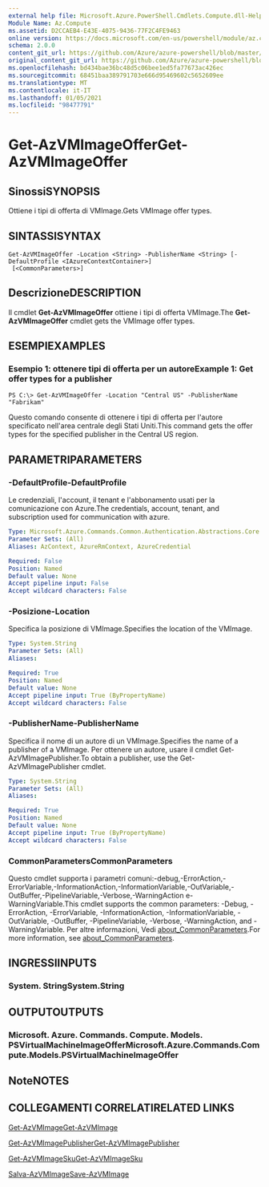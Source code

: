 ```yaml
---
external help file: Microsoft.Azure.PowerShell.Cmdlets.Compute.dll-Help.xml
Module Name: Az.Compute
ms.assetid: D2CCAEB4-E43E-4075-9436-77F2C4FE9463
online version: https://docs.microsoft.com/en-us/powershell/module/az.compute/get-azvmimageoffer
schema: 2.0.0
content_git_url: https://github.com/Azure/azure-powershell/blob/master/src/Compute/Compute/help/Get-AzVMImageOffer.md
original_content_git_url: https://github.com/Azure/azure-powershell/blob/master/src/Compute/Compute/help/Get-AzVMImageOffer.md
ms.openlocfilehash: bd434bae36bc48d5c06bee1ed5fa77673ac426ec
ms.sourcegitcommit: 68451baa389791703e666d95469602c5652609ee
ms.translationtype: MT
ms.contentlocale: it-IT
ms.lasthandoff: 01/05/2021
ms.locfileid: "98477791"
---
```

# <span data-ttu-id="9eb3e-101">Get-AzVMImageOffer</span><span class="sxs-lookup"><span data-stu-id="9eb3e-101">Get-AzVMImageOffer</span></span>

## <span data-ttu-id="9eb3e-102">Sinossi</span><span class="sxs-lookup"><span data-stu-id="9eb3e-102">SYNOPSIS</span></span>
<span data-ttu-id="9eb3e-103">Ottiene i tipi di offerta di VMImage.</span><span class="sxs-lookup"><span data-stu-id="9eb3e-103">Gets VMImage offer types.</span></span>

## <span data-ttu-id="9eb3e-104">SINTASSI</span><span class="sxs-lookup"><span data-stu-id="9eb3e-104">SYNTAX</span></span>

```
Get-AzVMImageOffer -Location <String> -PublisherName <String> [-DefaultProfile <IAzureContextContainer>]
 [<CommonParameters>]
```

## <span data-ttu-id="9eb3e-105">Descrizione</span><span class="sxs-lookup"><span data-stu-id="9eb3e-105">DESCRIPTION</span></span>
<span data-ttu-id="9eb3e-106">Il cmdlet **Get-AzVMImageOffer** ottiene i tipi di offerta VMImage.</span><span class="sxs-lookup"><span data-stu-id="9eb3e-106">The **Get-AzVMImageOffer** cmdlet gets the VMImage offer types.</span></span>

## <span data-ttu-id="9eb3e-107">ESEMPI</span><span class="sxs-lookup"><span data-stu-id="9eb3e-107">EXAMPLES</span></span>

### <span data-ttu-id="9eb3e-108">Esempio 1: ottenere tipi di offerta per un autore</span><span class="sxs-lookup"><span data-stu-id="9eb3e-108">Example 1: Get offer types for a publisher</span></span>
```
PS C:\> Get-AzVMImageOffer -Location "Central US" -PublisherName "Fabrikam"
```

<span data-ttu-id="9eb3e-109">Questo comando consente di ottenere i tipi di offerta per l'autore specificato nell'area centrale degli Stati Uniti.</span><span class="sxs-lookup"><span data-stu-id="9eb3e-109">This command gets the offer types for the specified publisher in the Central US region.</span></span>

## <span data-ttu-id="9eb3e-110">PARAMETRI</span><span class="sxs-lookup"><span data-stu-id="9eb3e-110">PARAMETERS</span></span>

### <span data-ttu-id="9eb3e-111">-DefaultProfile</span><span class="sxs-lookup"><span data-stu-id="9eb3e-111">-DefaultProfile</span></span>
<span data-ttu-id="9eb3e-112">Le credenziali, l'account, il tenant e l'abbonamento usati per la comunicazione con Azure.</span><span class="sxs-lookup"><span data-stu-id="9eb3e-112">The credentials, account, tenant, and subscription used for communication with azure.</span></span>

```yaml
Type: Microsoft.Azure.Commands.Common.Authentication.Abstractions.Core.IAzureContextContainer
Parameter Sets: (All)
Aliases: AzContext, AzureRmContext, AzureCredential

Required: False
Position: Named
Default value: None
Accept pipeline input: False
Accept wildcard characters: False
```

### <span data-ttu-id="9eb3e-113">-Posizione</span><span class="sxs-lookup"><span data-stu-id="9eb3e-113">-Location</span></span>
<span data-ttu-id="9eb3e-114">Specifica la posizione di VMImage.</span><span class="sxs-lookup"><span data-stu-id="9eb3e-114">Specifies the location of the VMImage.</span></span>

```yaml
Type: System.String
Parameter Sets: (All)
Aliases:

Required: True
Position: Named
Default value: None
Accept pipeline input: True (ByPropertyName)
Accept wildcard characters: False
```

### <span data-ttu-id="9eb3e-115">-PublisherName</span><span class="sxs-lookup"><span data-stu-id="9eb3e-115">-PublisherName</span></span>
<span data-ttu-id="9eb3e-116">Specifica il nome di un autore di un VMImage.</span><span class="sxs-lookup"><span data-stu-id="9eb3e-116">Specifies the name of a publisher of a VMImage.</span></span>
<span data-ttu-id="9eb3e-117">Per ottenere un autore, usare il cmdlet Get-AzVMImagePublisher.</span><span class="sxs-lookup"><span data-stu-id="9eb3e-117">To obtain a publisher, use the Get-AzVMImagePublisher cmdlet.</span></span>

```yaml
Type: System.String
Parameter Sets: (All)
Aliases:

Required: True
Position: Named
Default value: None
Accept pipeline input: True (ByPropertyName)
Accept wildcard characters: False
```

### <span data-ttu-id="9eb3e-118">CommonParameters</span><span class="sxs-lookup"><span data-stu-id="9eb3e-118">CommonParameters</span></span>
<span data-ttu-id="9eb3e-119">Questo cmdlet supporta i parametri comuni:-debug,-ErrorAction,-ErrorVariable,-InformationAction,-InformationVariable,-OutVariable,-OutBuffer,-PipelineVariable,-Verbose,-WarningAction e-WarningVariable.</span><span class="sxs-lookup"><span data-stu-id="9eb3e-119">This cmdlet supports the common parameters: -Debug, -ErrorAction, -ErrorVariable, -InformationAction, -InformationVariable, -OutVariable, -OutBuffer, -PipelineVariable, -Verbose, -WarningAction, and -WarningVariable.</span></span> <span data-ttu-id="9eb3e-120">Per altre informazioni, Vedi [about_CommonParameters](http://go.microsoft.com/fwlink/?LinkID=113216).</span><span class="sxs-lookup"><span data-stu-id="9eb3e-120">For more information, see [about_CommonParameters](http://go.microsoft.com/fwlink/?LinkID=113216).</span></span>

## <span data-ttu-id="9eb3e-121">INGRESSI</span><span class="sxs-lookup"><span data-stu-id="9eb3e-121">INPUTS</span></span>

### <span data-ttu-id="9eb3e-122">System. String</span><span class="sxs-lookup"><span data-stu-id="9eb3e-122">System.String</span></span>

## <span data-ttu-id="9eb3e-123">OUTPUT</span><span class="sxs-lookup"><span data-stu-id="9eb3e-123">OUTPUTS</span></span>

### <span data-ttu-id="9eb3e-124">Microsoft. Azure. Commands. Compute. Models. PSVirtualMachineImageOffer</span><span class="sxs-lookup"><span data-stu-id="9eb3e-124">Microsoft.Azure.Commands.Compute.Models.PSVirtualMachineImageOffer</span></span>

## <span data-ttu-id="9eb3e-125">Note</span><span class="sxs-lookup"><span data-stu-id="9eb3e-125">NOTES</span></span>

## <span data-ttu-id="9eb3e-126">COLLEGAMENTI CORRELATI</span><span class="sxs-lookup"><span data-stu-id="9eb3e-126">RELATED LINKS</span></span>

[<span data-ttu-id="9eb3e-127">Get-AzVMImage</span><span class="sxs-lookup"><span data-stu-id="9eb3e-127">Get-AzVMImage</span></span>](./Get-AzVMImage.md)

[<span data-ttu-id="9eb3e-128">Get-AzVMImagePublisher</span><span class="sxs-lookup"><span data-stu-id="9eb3e-128">Get-AzVMImagePublisher</span></span>](./Get-AzVMImagePublisher.md)

[<span data-ttu-id="9eb3e-129">Get-AzVMImageSku</span><span class="sxs-lookup"><span data-stu-id="9eb3e-129">Get-AzVMImageSku</span></span>](./Get-AzVMImageSku.md)

[<span data-ttu-id="9eb3e-130">Salva-AzVMImage</span><span class="sxs-lookup"><span data-stu-id="9eb3e-130">Save-AzVMImage</span></span>](./Save-AzVMImage.md)



